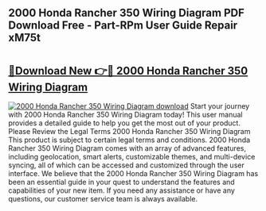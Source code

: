 ## 2000 Honda Rancher 350 Wiring Diagram PDF Download Free - Part-RPm User Guide Repair xM75t

# <h2><a href="http://dfsu2z.blite.top/?on=2000+Honda+Rancher+350+Wiring+Diagram">🔗Download New 👉🔴 2000 Honda Rancher 350 Wiring Diagram</a></h2>

[![2000 Honda Rancher 350 Wiring Diagram download](https://i.imgur.com/lujVjoI.png)](http://dfsu2z.blite.top/?on=2000+Honda+Rancher+350+Wiring+Diagram)
Start your journey with 2000 Honda Rancher 350 Wiring Diagram today! This user manual provides a detailed guide to help you get the most out of your product. Please Review the Legal Terms 2000 Honda Rancher 350 Wiring Diagram This product is subject to certain legal terms and conditions. 2000 Honda Rancher 350 Wiring Diagram comes with an array of advanced features, including geolocation, smart alerts, customizable themes, and multi-device syncing, all of which can be accessed and customized through the user interface. We believe that the 2000 Honda Rancher 350 Wiring Diagram has been an essential guide in your quest to understand the features and capabilities of your new item. If you need any assistance or have any questions, our customer service team is always available.
